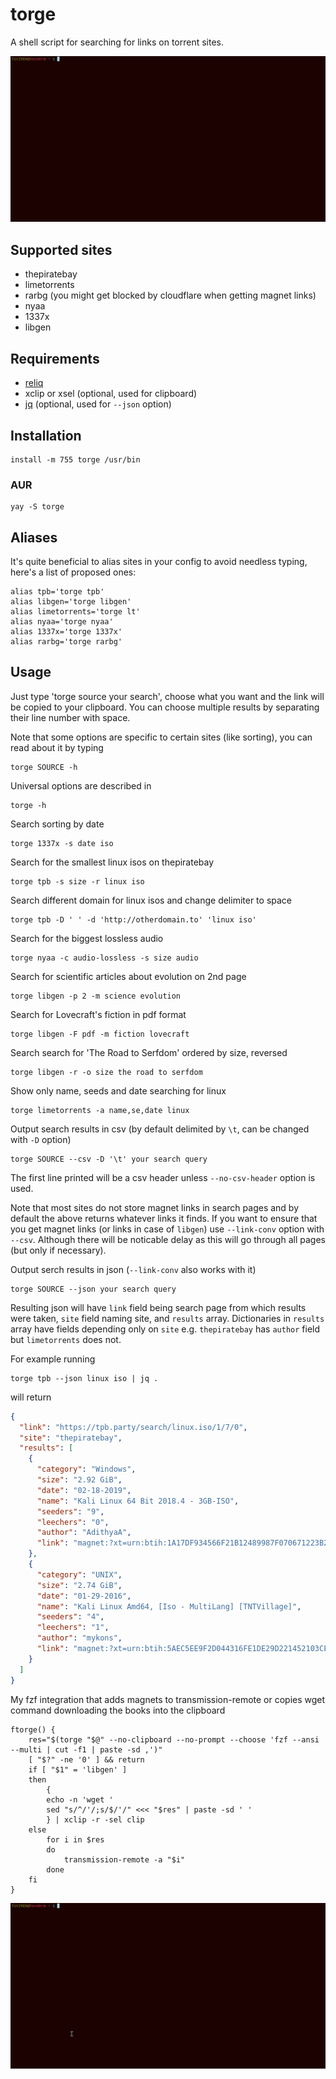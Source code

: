 # torge

A shell script for searching for links on torrent sites.

![example](example.gif)

## Supported sites

 - thepiratebay
 - limetorrents
 - rarbg (you might get blocked by cloudflare when getting magnet links)
 - nyaa
 - 1337x
 - libgen

## Requirements

 - [reliq](https://github.com/TUVIMEN/reliq)
 - xclip or xsel (optional, used for clipboard)
 - [jq](https://github.com/jqlang/jq) (optional, used for `--json` option)

## Installation

```shell
install -m 755 torge /usr/bin
```

### AUR

```shell
yay -S torge
```

## Aliases

It's quite beneficial to alias sites in your config to avoid needless typing, here's a list of proposed ones:

```shell
alias tpb='torge tpb'
alias libgen='torge libgen'
alias limetorrents='torge lt'
alias nyaa='torge nyaa'
alias 1337x='torge 1337x'
alias rarbg='torge rarbg'
```

## Usage

Just type 'torge source your search', choose what you want and the link will be copied to your clipboard. You can choose multiple results by separating their line number with space.

Note that some options are specific to certain sites (like sorting), you can read about it by typing

```shell
torge SOURCE -h
```

Universal options are described in

```shell
torge -h
```

Search sorting by date

```shell
torge 1337x -s date iso
```

Search for the smallest linux isos on thepiratebay

```shell
torge tpb -s size -r linux iso
```

Search different domain for linux isos and change delimiter to space

```shell
torge tpb -D ' ' -d 'http://otherdomain.to' 'linux iso'
```

Search for the biggest lossless audio

```shell
torge nyaa -c audio-lossless -s size audio
```

Search for scientific articles about evolution on 2nd page

```shell
torge libgen -p 2 -m science evolution
```

Search for Lovecraft's fiction in pdf format

```shell
torge libgen -F pdf -m fiction lovecraft
```

Search search for 'The Road to Serfdom' ordered by size, reversed

```shell
torge libgen -r -o size the road to serfdom
```

Show only name, seeds and date searching for linux

```shell
torge limetorrents -a name,se,date linux
```

Output search results in csv (by default delimited by `\t`, can be changed with `-D` option)

```shell
torge SOURCE --csv -D '\t' your search query
```

The first line printed will be a csv header unless `--no-csv-header` option is used.

Note that most sites do not store magnet links in search pages and by default the above returns whatever links it finds. If you want to ensure that you get magnet links (or links in case of `libgen`) use `--link-conv` option with `--csv`. Although there will be noticable delay as this will go through all pages (but only if necessary).

Output serch results in json (`--link-conv` also works with it)

```shell
torge SOURCE --json your search query
```

Resulting json will have `link` field being search page from which results were taken, `site` field naming site, and `results` array. Dictionaries in `results` array have fields depending only on `site` e.g. `thepiratebay` has `author` field but `limetorrents` does not.

For example running

```shell
torge tpb --json linux iso | jq .
```

will return

```json
{
  "link": "https://tpb.party/search/linux.iso/1/7/0",
  "site": "thepiratebay",
  "results": [
    {
      "category": "Windows",
      "size": "2.92 GiB",
      "date": "02-18-2019",
      "name": "Kali Linux 64 Bit 2018.4 - 3GB-ISO",
      "seeders": "9",
      "leechers": "0",
      "author": "AdithyaA",
      "link": "magnet:?xt=urn:btih:1A17DF934566F21B12489987F070671223B23A9D&dn=Kali+Linux+64+Bit+2018.4+-+3GB-ISO&tr=http%3A%2F%2Fp4p.arenabg.com%3A1337%2Fannounce&tr=udp%3A%2F%2F47.ip-51-68-199.eu%3A6969%2Fannounce&tr=udp%3A%2F%2F9.rarbg.me%3A2780%2Fannounce&tr=udp%3A%2F%2F9.rarbg.to%3A2710%2Fannounce&tr=udp%3A%2F%2F9.rarbg.to%3A2730%2Fannounce&tr=udp%3A%2F%2F9.rarbg.to%3A2920%2Fannounce&tr=udp%3A%2F%2Fopen.stealth.si%3A80%2Fannounce&tr=udp%3A%2F%2Fopentracker.i2p.rocks%3A6969%2Fannounce&tr=udp%3A%2F%2Ftracker.coppersurfer.tk%3A6969%2Fannounce&tr=udp%3A%2F%2Ftracker.cyberia.is%3A6969%2Fannounce&tr=udp%3A%2F%2Ftracker.dler.org%3A6969%2Fannounce&tr=udp%3A%2F%2Ftracker.internetwarriors.net%3A1337%2Fannounce&tr=udp%3A%2F%2Ftracker.leechers-paradise.org%3A6969%2Fannounce&tr=udp%3A%2F%2Ftracker.openbittorrent.com%3A6969%2Fannounce&tr=udp%3A%2F%2Ftracker.opentrackr.org%3A1337&tr=udp%3A%2F%2Ftracker.pirateparty.gr%3A6969%2Fannounce&tr=udp%3A%2F%2Ftracker.tiny-vps.com%3A6969%2Fannounce&tr=udp%3A%2F%2Ftracker.torrent.eu.org%3A451%2Fannounce"
    },
    {
      "category": "UNIX",
      "size": "2.74 GiB",
      "date": "01-29-2016",
      "name": "Kali Linux Amd64, [Iso - MultiLang] [TNTVillage]",
      "seeders": "4",
      "leechers": "1",
      "author": "mykons",
      "link": "magnet:?xt=urn:btih:5AEC5EE9F2D044316FE1DE29D221452103CEB958&dn=Kali+Linux+Amd64%2C+%5BIso+-+MultiLang%5D+%5BTNTVillage%5D&tr=http%3A%2F%2Fp4p.arenabg.com%3A1337%2Fannounce&tr=udp%3A%2F%2F47.ip-51-68-199.eu%3A6969%2Fannounce&tr=udp%3A%2F%2F9.rarbg.me%3A2780%2Fannounce&tr=udp%3A%2F%2F9.rarbg.to%3A2710%2Fannounce&tr=udp%3A%2F%2F9.rarbg.to%3A2730%2Fannounce&tr=udp%3A%2F%2F9.rarbg.to%3A2920%2Fannounce&tr=udp%3A%2F%2Fopen.stealth.si%3A80%2Fannounce&tr=udp%3A%2F%2Fopentracker.i2p.rocks%3A6969%2Fannounce&tr=udp%3A%2F%2Ftracker.coppersurfer.tk%3A6969%2Fannounce&tr=udp%3A%2F%2Ftracker.cyberia.is%3A6969%2Fannounce&tr=udp%3A%2F%2Ftracker.dler.org%3A6969%2Fannounce&tr=udp%3A%2F%2Ftracker.internetwarriors.net%3A1337%2Fannounce&tr=udp%3A%2F%2Ftracker.leechers-paradise.org%3A6969%2Fannounce&tr=udp%3A%2F%2Ftracker.openbittorrent.com%3A6969%2Fannounce&tr=udp%3A%2F%2Ftracker.opentrackr.org%3A1337&tr=udp%3A%2F%2Ftracker.pirateparty.gr%3A6969%2Fannounce&tr=udp%3A%2F%2Ftracker.tiny-vps.com%3A6969%2Fannounce&tr=udp%3A%2F%2Ftracker.torrent.eu.org%3A451%2Fannounce"
    }
  ]
}
```

My fzf integration that adds magnets to transmission-remote or copies wget command downloading the books into the clipboard

```shell
ftorge() {
    res="$(torge "$@" --no-clipboard --no-prompt --choose 'fzf --ansi --multi | cut -f1 | paste -sd ,')"
    [ "$?" -ne '0' ] && return
    if [ "$1" = 'libgen' ]
    then
        {
        echo -n 'wget '
        sed "s/^/'/;s/$/'/" <<< "$res" | paste -sd ' '
        } | xclip -r -sel clip
    else
        for i in $res
        do
            transmission-remote -a "$i"
        done
    fi
}
```

![example2](example2.gif)
